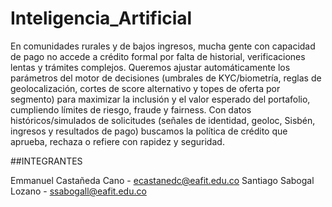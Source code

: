 # Inteligencia_Artificial
En comunidades rurales y de bajos ingresos, mucha gente con capacidad de pago no accede a crédito formal por falta de historial, verificaciones lentas y trámites complejos. Queremos ajustar automáticamente los parámetros del motor de decisiones (umbrales de KYC/biometría, reglas de geolocalización, cortes de score alternativo y topes de oferta por segmento) para maximizar la inclusión y el valor esperado del portafolio, cumpliendo límites de riesgo, fraude y fairness. Con datos históricos/simulados de solicitudes (señales de identidad, geoloc, Sisbén, ingresos y resultados de pago) buscamos la política de crédito que aprueba, rechaza o refiere con rapidez y seguridad.

##INTEGRANTES 

Emmanuel Castañeda Cano - ecastanedc@eafit.edu.co
Santiago Sabogal Lozano - ssabogall@eafit.edu.co
